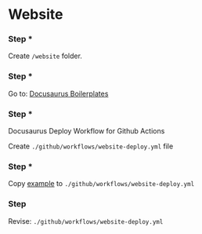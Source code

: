 # Website

[1]: website-deploy.yml

### Step *

Create `/website` folder.

### Step *

Go to: [Docusaurus Boilerplates][1]

### Step *

Docusaurus Deploy Workflow for Github Actions

Create  `./github/workflows/website-deploy.yml` file

### Step *

Copy [example][1] to `./github/workflows/website-deploy.yml`

### Step

Revise: `./github/workflows/website-deploy.yml`